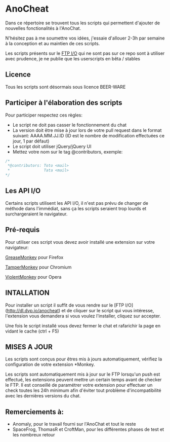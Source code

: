 AnoCheat
========

Dans ce répertoire se trouvent tous les scripts qui permettent d'ajouter de nouvelles fonctionalités à l'AnoChat.

N'hésitez pas à me soumettre vos idées, j'essaie d'allouer 2-3h par semaine à la conception et au maintien de ces scripts.

Les scripts présents sur le [FTP I/O](http://dl.dvp.io/anocheat/) qui ne sont pas sur ce repo sont à utiliser avec prudence, je ne publie que les userscripts en bêta / stables

## Licence
Tous les scripts sont désormais sous licence BEER-WARE

## Participer à l'élaboration des scripts
Pour participer respectez ces règles:

- Le script ne doit pas casser le fonctionnement du chat
- La version doit être mise à jour lors de votre pull request dans le format suivant: AAAA.MM.JJ.ID (ID est le nombre de modification effectuées ce jour, 1 par défaut)
- Le script doit utiliser jQuery/jQuery UI
- Mettez votre nom sur le tag @contributors, exemple:
```javascript
/*
 *@contributors: Toto <mail>
 *               Tata <mail>
*/
```

## Les API I/O
Certains scripts utilisent les API I/O, il n'est pas prévu de changer de méthode dans l'immédiat, sans ça les scripts seraient trop lourds et surchargeraient le navigateur.

## Pré-requis

Pour utiliser ces script vous devez avoir installé une extension sur votre navigateur:

[GreaseMonkey](https://addons.mozilla.org/fr/firefox/addon/greasemonkey/) pour Firefox 

[TamperMonkey](https://chrome.google.com/webstore/detail/tampermonkey/dhdgffkkebhmkfjojejmpbldmpobfkfo) pour Chromium 

[ViolentMonkey](https://addons.opera.com/fr/extensions/details/violent-monkey/) pour Opera 

## INTALLATION

Pour installer un script il suffit de vous rendre sur le [FTP I/O] (http://dl.dvp.io/anocheat) et de cliquer sur le script qui vous intéresse, l'extension vous demandera si vous voulez l'installer, cliquez sur accepter.

Une fois le script installé vous devez fermer le chat et rafarichir la page en vidant le cache (ctrl + F5)

## MISES A JOUR

Les scripts sont conçus pour êtres mis à jours automatiquement, vérifiez la configuration de votre extension *Monkey.

Les scripts sont automatiquement mis à jour sur le FTP lorsqu'un push est effectué, les extensions peuvent mettre un certain temps avant de checker le FTP. Il est conseillé de paramétrer votre extension pour effectuer un check toutes les 24h minimum afin d'éviter tout problème d'incompatibilité avec les dernières versions du chat.

## Remerciements à:

- Anomaly, pour le travail fourni sur l'AnoChat et tout le reste
- SpaceFrog, ThomasR et CroftMan, pour les différentes phases de test et les nombreux retour
